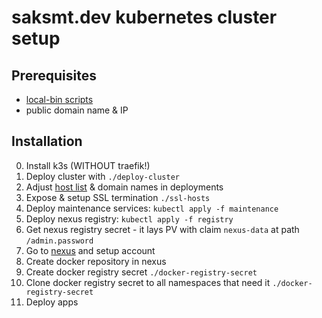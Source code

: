 # saksmt.dev kubernetes cluster setup

## Prerequisites

 - [local-bin scripts](https://github.com/saksmt/local-bin)
 - public domain name & IP

## Installation

0. Install k3s (WITHOUT traefik!)
1. Deploy cluster with `./deploy-cluster`
1. Adjust [host list](letsencrypt/secured-host-list) & domain names in deployments
1. Expose & setup SSL termination `./ssl-hosts`
1. Deploy maintenance services: `kubectl apply -f maintenance`
1. Deploy nexus registry: `kubectl apply -f registry`
1. Get nexus registry secret - it lays PV with claim `nexus-data` at path `/admin.password`
1. Go to [nexus](https://registry.saksmt.dev) and setup account
1. Create docker repository in nexus
1. Create docker registry secret `./docker-registry-secret`
1. Clone docker registry secret to all namespaces that need it `./docker-registry-secret`
1. Deploy apps

